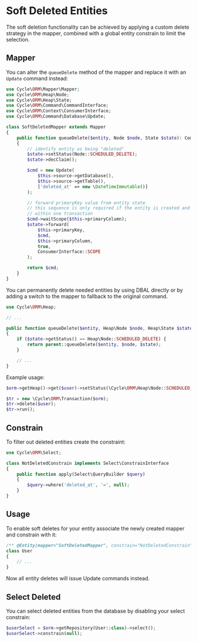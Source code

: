 # Soft Deleted Entities
The soft deletion functionality can be achieved by applying a custom delete strategy in the mapper, combined with a global entity constrain to limit the selection.

## Mapper
You can alter the `queueDelete` method of the mapper and replace it with an `Update` command instead:

```php
use Cycle\ORM\Mapper\Mapper;
use Cycle\ORM\Heap\Node;
use Cycle\ORM\Heap\State;
use Cycle\ORM\Command\CommandInterface;
use Cycle\ORM\Context\ConsumerInterface;
use Cycle\ORM\Command\Database\Update;

class SoftDeletedMapper extends Mapper
{
    public function queueDelete($entity, Node $node, State $state): CommandInterface
    {
        // identify entity as being "deleted"
        $state->setStatus(Node::SCHEDULED_DELETE);
        $state->decClaim();

        $cmd = new Update(
            $this->source->getDatabase(),
            $this->source->getTable(),
            ['deleted_at' => new \DateTimeImmutable()]
        );

        // forward primaryKey value from entity state
        // this sequence is only required if the entity is created and deleted 
        // within one transaction
        $cmd->waitScope($this->primaryColumn);
        $state->forward(
            $this->primaryKey,
            $cmd,
            $this->primaryColumn,
            true,
            ConsumerInterface::SCOPE
        );

        return $cmd;
    }
}
```

You can permanently delete needed entities by using DBAL directly or by adding a switch to the mapper to fallback to the original command.

```php
use Cycle\ORM\Heap;

// ...

public function queueDelete($entity, Heap\Node $node, Heap\State $state): \Cycle\ORM\Command\CommandInterface
{
    if ($state->getStatus() == Heap\Node::SCHEDULED_DELETE) {
        return parent::queueDelete($entity, $node, $state);
    }

    // ...
}
```

Example usage:

```php
$orm->getHeap()->get($user)->setStatus(\Cycle\ORM\Heap\Node::SCHEDULED_DELETE);

$tr = new \Cycle\ORM\Transaction($orm);
$tr->delete($user);
$tr->run();
```

## Constrain
To filter out deleted entities create the constraint:

```php
use Cycle\ORM\Select;

class NotDeletedConstrain implements Select\ConstrainInterface
{
    public function apply(Select\QueryBuilder $query)
    {
        $query->where('deleted_at', '=', null);
    }
}
```

## Usage
To enable soft deletes for your entity associate the newly created mapper and constrain with it:

```php
/** @Entity(mapper="SoftDeletedMapper", constrain="NotDeletedConstrain") */
class User
{
    // ...
}
```

Now all entity deletes will issue Update commands instead.

## Select Deleted
You can select deleted entities from the database by disabling your select constrain:

```php
$userSelect = $orm->getRepository(User::class)->select();
$userSelect->constrain(null);
```
